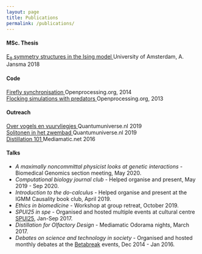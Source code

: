 ```yaml
---
layout: page
title: Publications
permalink: /publications/
---
```



<h4>MSc. Thesis</h4>
<a href="https://esc.fnwi.uva.nl/thesis/centraal/files/f1541951402.pdf" target="_blank"> E<sub>8</sub> symmetry structures in the Ising model </a> University of Amsterdam, A. Jansma 2018

<br>
<h4>Code</h4>
<a href="https://www.openprocessing.org/sketch/128903" target="_blank"> Firefly synchronisation </a> Openprocessing.org, 2014 <br>
<a href="https://www.openprocessing.org/sketch/126516" target="_blank"> Flocking simulations with predators </a> Openprocessing.org, 2013

<br>
<h4>Outreach</h4>
<a href="https://www.quantumuniverse.nl/over-vogels-en-vuurvliegjes" target="_blank"> Over vogels en vuurvliegjes </a> Quantumuniverse.nl 2019<br>
<a href="https://www.quantumuniverse.nl/solitonen-het-zwembad" target="_blank"> Solitonen in het zwembad </a> Quantumuniverse.nl 2019<br>
<a href="https://www.mediamatic.net/en/page/284175/distillation-101" target="_blank"> Distillation 101 </a> Mediamatic.net 2016

<br>
<h4>Talks</h4>
<ul>
<li><i>A maximally noncommittal physicist looks at genetic interactions</i> - Biomedical Genomics section meeting, May 2020.</li>
<li><i>Computational biology journal club</i> - Helped organise and present, May 2019 - Sep 2020.</li>
<li><i>Introduction to the do-calculus</i> - Helped organise and present at the IGMM Causality book club, April 2019.</li>
<li><i>Ethics in biomedicine</i> - Workshop at group retreat, October 2019.</li>
<li><i>SPUI25 in spe</i> - Organised and hosted multiple events at cultural centre <a href="https://www.spui25.nl">SPUI25</a>, Jan-Sep 2017.</li>
<li><i>Distillation for Olfactory Design</i> - Mediamatic Odorama nights, March 2017.</li>
<li><i>Debates on science and technology in society</i> - Organised and hosted monthly debates at the <a href="https://betabreak.squarespace.com">Betabreak</a> events, Dec 2014 - Jan 2016.</li>
</ul>